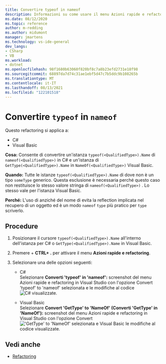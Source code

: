 ```yaml
---
title: Convertire typeof in nameof
description: Informazioni su come usare il menu Azioni rapide e refactoring in Visual Studio per convertire typeof in nameof in C# e GetType in NameOf in Visual Basic.
ms.date: 08/12/2020
ms.topic: reference
author: m-redding
ms.author: midumont
manager: jmartens
ms.technology: vs-ide-general
dev_langs:
- CSharp
- VB
ms.workload:
- dotnet
ms.openlocfilehash: 98f1680b63060f820bf8c7a8b23efd2731e18f98
ms.sourcegitcommit: 68897da7d74c31ae1ebf5d47c7b5ddc9b108265b
ms.translationtype: MT
ms.contentlocale: it-IT
ms.lasthandoff: 08/13/2021
ms.locfileid: "122101518"
---
```

# <a name="convert-typeof-to-nameof"></a>Convertire `typeof` in `nameof`

Questo refactoring si applica a:

- C#
- Visual Basic

**Cosa:** Consente di convertire un'istanza `typeof(<QualifiedType>).Name` di `nameof(<QualifiedType>)` in C# e un'istanza di `GetType(<QualifiedType>).Name` in `NameOf(<QualifiedType>)` Visual Basic.

**Quando:**  Tutte le istanze `typeof(<QualifiedType>).Name` di dove non è un tipo `someType` generico. Questa esclusione è necessaria perché questo caso non restituisce lo stesso valore stringa di `nameof(<QualifiedType>)` . Lo stesso vale per l'istanza Visual Basic.

**Perché:** L'uso di anziché del nome di evita la reflection implicata nel recupero di un oggetto ed è un modo `nameof` `type` più pratico per `type` scriverlo.

## <a name="how-to"></a>Procedure

1. Posizionare il cursore `typeof(<QualifiedType>).Name` all'interno dell'istanza per C# o `GetType(<QualifiedType>).Name` in Visual Basic.

2. Premere  + **CTRL+ .** per attivare il menu **Azioni rapide e refactoring**.

3. Selezionare una delle opzioni seguenti:

    - C#
      <br>Selezionare **Converti 'typeof' in 'nameof':** screenshot del menu Azioni rapide e refactoring in Visual Studio con l'opzione Convert 'typeof' to 'nameof' selezionata e le modifiche al codice ![ C# visualizzate.](media/convert-type-of.PNG)

    - Visual Basic
      <br>Selezionare **Convert 'GetType' to 'NameOf' (Converti 'GetType' in 'NameOf'):** screenshot del menu Azioni rapide e refactoring in Visual Studio con l'opzione Convert ![ 'GetType' to 'NameOf' selezionata e Visual Basic le modifiche al codice visualizzate.](media/convert-get-type.PNG)

## <a name="see-also"></a>Vedi anche

- [Refactoring](../refactoring-in-visual-studio.md)

